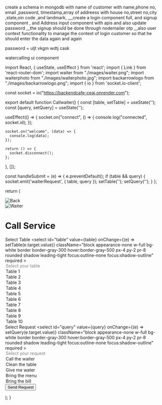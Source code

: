 
create a schema in mongodb with name of customer with name,phone no, email ,password, timestamp,array of addreess with house no,street no,city ,state,oin code ,and landmark,  ,,,,create a login component full, and signup component , and Address input component with apis and also update password ,,,the signup should be done through nodemailer otp ,,,also user context functionality to manage the context of login customer so that he should enter the data again and again



password = uljt vkgm wdtj cask



watercalling ui component

import React, { useState, useEffect } from 'react';
import { Link } from 'react-router-dom';
import waiter from "./images/waiter.png";
import waiterphoto from "./images/waiterphoto.jpg";
import backarrowlogo from "./images/backarrowlogo.png";
import { io } from 'socket.io-client';

const socket = io("https://backendcafe-ceaj.onrender.com");

export default function Callwaiter() {
  const [table, setTable] = useState('');
  const [query, setQuery] = useState('');

  useEffect(() => {
    socket.on("connect", () => {
      console.log("connected", socket.id);
    });

    socket.on("welcome", (data) => {
      console.log(data);
    });

    return () => {
      socket.disconnect();
    };
  }, []);

  const handleSubmit = (e) => {
    e.preventDefault();
    if (table && query) {
      socket.emit('waiterRequest', { table, query });
      setTable('');
      setQuery('');
    }
  };

  return (
    <div className="flex flex-col min-h-screen bg-gray-100">
      <div className="flex items-center p-4">
        <Link to="/table">
          <img src={backarrowlogo} alt="Back" className="h-8 w-8" />
        </Link>
      </div>
      <div className="flex flex-col items-center justify-center flex-1">
        <div className="bg-white p-6 rounded-lg shadow-md w-full max-w-md">
          <div className="flex justify-center mb-4">
            <img src={waiterphoto} alt="Waiter" className="h-44 w-40 animate-slideInFromBottom  rounded-full object-cover" />
          </div>
          <h1 className="text-center text-2xl font-extrabold mb-6">Call Service</h1>
          <form onSubmit={handleSubmit}>
            <div className="mb-4">
              <label htmlFor="table" className="block text-gray-700 font-bold mb-2">Select Table</label>
              <select
                id="table"
                value={table}
                onChange={(e) => setTable(e.target.value)}
                className="block appearance-none w-full bg-white border border-gray-300 hover:border-gray-500 px-4 py-2 pr-8 rounded shadow leading-tight focus:outline-none focus:shadow-outline"
                required
              >
                <option value="" disabled>Select your table</option>
                <option value="Table 1">Table 1</option>
                <option value="Table 2">Table 2</option>
                <option value="Table 3">Table 3</option>
                <option value="Table 4">Table 4</option>
                <option value="Table 5">Table 5</option>
                <option value="Table 6">Table 6</option>
                <option value="Table 7">Table 7</option>
                <option value="Table 8">Table 8</option>
                <option value="Table 9">Table 9</option>
                <option value="Table 10">Table 10</option>
              </select>
            </div>
            <div className="mb-4">
              <label htmlFor="query" className="block text-gray-700 font-bold mb-2">Select Request</label>
              <select
                id="query"
                value={query}
                onChange={(e) => setQuery(e.target.value)}
                className="block appearance-none w-full bg-white border border-gray-300 hover:border-gray-500 px-4 py-2 pr-8 rounded shadow leading-tight focus:outline-none focus:shadow-outline"
                required
              >
                <option value="" disabled>Select your request</option>
                <option value="Call the waiter">Call the waiter</option>
                <option value="Clean the table">Clean the table</option>
                <option value="Give me water">Give me water</option>
                <option value="Bring the menu">Bring the menu</option>
                <option value="Bring the bill">Bring the bill</option>
              </select>
            </div>
            <div className="flex items-center justify-center">
              <button
                type="submit"
                className="bg-blue-500 hover:bg-blue-700 text-white font-bold py-2 px-4 rounded focus:outline-none focus:shadow-outline"
              >
                Send Request
              </button>
            </div>
          </form>
        </div>
      </div>
    </div>
  );
}












